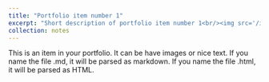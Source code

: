 ```yaml
---
title: "Portfolio item number 1"
excerpt: "Short description of portfolio item number 1<br/><img src='/images/500x300.png'>"
collection: notes
---
```


This is an item in your portfolio. It can be have images or nice text. If you name the file .md, it will be parsed as markdown. If you name the file .html, it will be parsed as HTML. 
